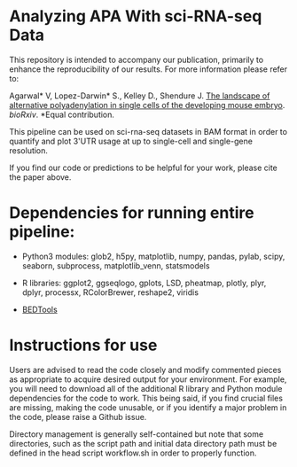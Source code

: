# Analyzing APA With sci-RNA-seq Data 

This repository is intended to accompany our publication, primarily to enhance the reproducibility of our results. For more information please refer to:

Agarwal* V, Lopez-Darwin* S., Kelley D., Shendure J. [The landscape of alternative polyadenylation in single cells of the developing mouse embryo](https://www.biorxiv.org/content/10.1101/2021.01.21.427498v2). _bioRxiv_. *Equal contribution.


This pipeline can be used on sci-rna-seq datasets in BAM format in order to quantify and plot 3'UTR usage at up to single-cell and single-gene resolution.

If you find our code or predictions to be helpful for your work, please cite the paper above.


# Dependencies for running entire pipeline:
* Python3 modules: glob2, h5py, matplotlib, numpy, pandas, pylab, scipy, seaborn, subprocess, matplotlib_venn, statsmodels

* R libraries: ggplot2, ggseqlogo, gplots, LSD, pheatmap, plotly, plyr, dplyr, processx, RColorBrewer, reshape2, viridis

* [BEDTools](https://github.com/arq5x/bedtools2/releases)

# Instructions for use


Users are advised to read the code closely and modify commented pieces as appropriate to acquire
desired output for your environment. For example, you will need to download all of the additional
R library and Python module dependencies for the code to work. This being said, if you find crucial
files are missing, making the code unusable, or if you identify a major problem in the code, please
raise a Github issue.

Directory management is generally self-contained but note that some directories, such as the script path and initial data directory path must be defined in the head script workflow.sh in order to properly function.
